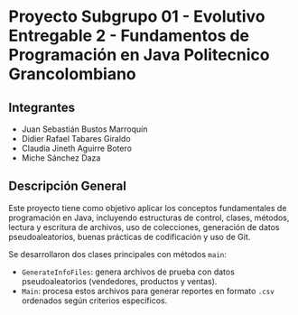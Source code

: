  # Proyecto Subgrupo 01 - Evolutivo Entregable 2 - Fundamentos de Programación en Java Politecnico Grancolombiano

##  Integrantes
- Juan Sebastián Bustos Marroquín 
- Didier Rafael Tabares Giraldo 
- Claudia Jineth Aguirre Botero 
- Miche Sánchez Daza 

##  Descripción General

Este proyecto tiene como objetivo aplicar los conceptos fundamentales de programación en Java, incluyendo estructuras de control, clases, métodos, lectura y escritura de archivos, uso de colecciones, generación de datos pseudoaleatorios, buenas prácticas de codificación y uso de Git.

Se desarrollaron dos clases principales con métodos `main`:

- `GenerateInfoFiles`: genera archivos de prueba con datos pseudoaleatorios (vendedores, productos y ventas).
- `Main`: procesa estos archivos para generar reportes en formato `.csv` ordenados según criterios específicos.

